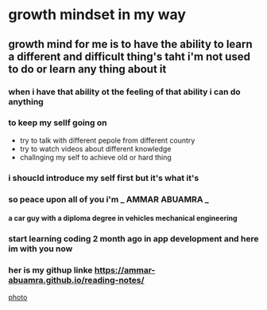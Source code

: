 # growth mindset in my way

## growth mind for me is to have the ability to learn a different and difficult thing's taht i'm not used to do or learn any thing about it 
### when i have that ability ot the feeling of  that ability i can do anything
### to keep my sellf going on 
- try to talk with different pepole from different country
- try to watch videos about different knowledge
- challnging my self to achieve old or hard thing 



### i shoucld  introduce my self first but it's what it's
### so peace upon all of you i'm **_ AMMAR ABUAMRA _** 
#### a car guy with a diploma degree in vehicles mechanical engineering
### start learning coding 2 month ago in app development and here im with you now
### her is my githup linke https://ammar-abuamra.github.io/reading-notes/


[photo](https://engineersnetwork.org/wp-content/uploads/2019/02/Work-for-graduates-in-mechanical-engineering.jpg)
